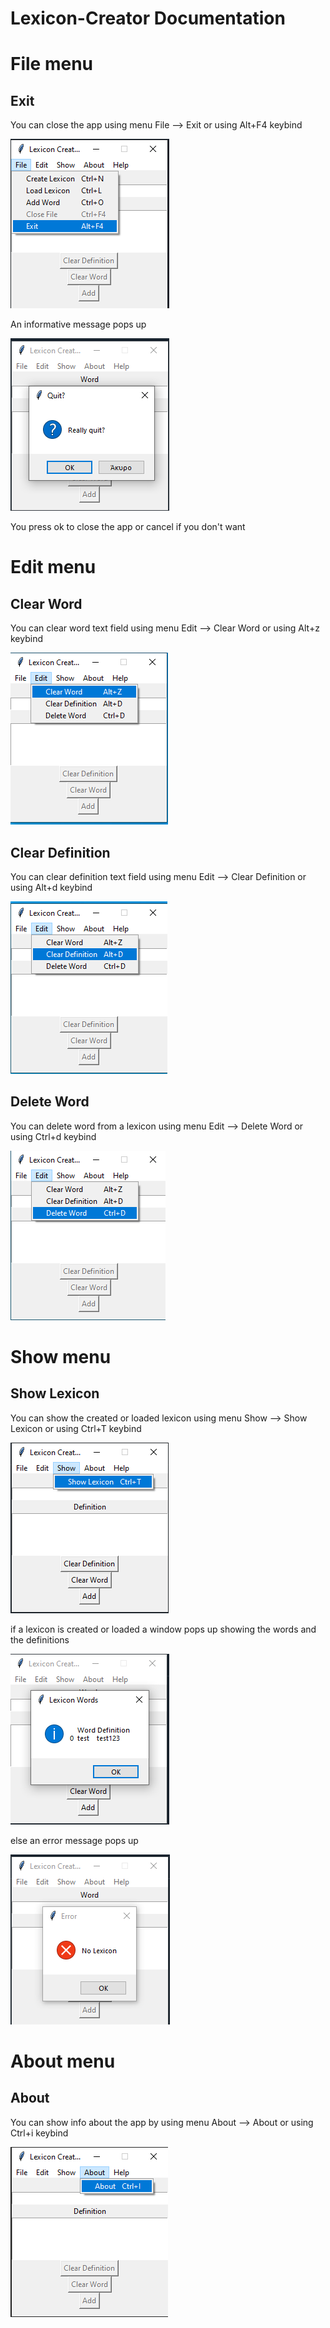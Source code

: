 # Lexicon-Creator Documentation

# File menu


## Exit

You can close the app using menu File --> Exit or using Alt+F4 keybind

<p><img src = "doc images/File menu/file exit.png" title="Close app">

An informative message pops up

<p><img src ="doc images/File menu/exit pop up.png" title="close app pop up"/> </p>

You press ok to close the app or cancel if you don't want

# Edit menu

## Clear Word

You can clear word text field using menu Edit --> Clear Word or using Alt+z keybind

<p><img src ="doc images/Edit menu/clear word.png" title="Clear Word"/></p>

## Clear Definition

You can clear definition text field using menu Edit --> Clear Definition or using Alt+d keybind

<p><img src ="doc images/Edit menu/clear definition.png" title="Clear Definition"/></p>

## Delete Word

You can delete word from a lexicon using menu Edit --> Delete Word or using Ctrl+d keybind

<p><img src ="doc images/Edit menu/delete word.png" title="Delete Word"/></p>

# Show menu

## Show Lexicon

You can show the created or loaded lexicon using menu Show --> Show Lexicon or using Ctrl+T keybind

<p><img src ="doc images/Show menu/show menu.png" title="Show Lexicon menu"/> </p>

if a lexicon is created or loaded a window pops up showing the words and the definitions

<p><img src ="doc images/Show menu/show lexicon suc.png" title="Show Lexicon"/> </p>

else an error message pops up

<p><img src ="doc images/Show menu/lexicon error.png" title="Show Lexicon Error message"/> </p>

# About menu

## About

You can show info about the app by using menu About --> About or using Ctrl+i keybind

<p><img src="doc images/About menu/about menu.png" title="about menu"/></p>